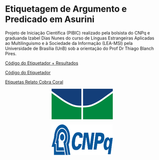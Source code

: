 
# Etiquetagem de Argumento e Predicado em Asurini

Projeto de Iniciação Científica (PIBIC) realizado pela bolsista do CNPq e graduanda Izabel Dias Nunes do curso de Línguas Estrangeiras Aplicadas ao Multilinguismo e à Sociedade da Informação (LEA-MSI) pela Universidade de Brasília (UnB) sob a orientação do Prof Dr Thiago Blanch Pires.

[Código do Etiquetador + Resultados](etiquetador_ref.ipynb)

[Código do Etiquetador](etiquetador_ref.py)

[Etiquetas Relato Cobra Coral](etiquetas_1.csv)

<p align="center">
  <img src="imagens/unb.png" alt="unb_logo" width="200" height="100">
</p>
<p align="center">
  <img src="imagens/cnpq_logo.png" alt="cnpq_logo" width="200" height="100">
</p>
